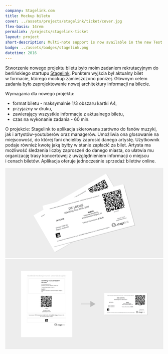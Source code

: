 ```yaml
---
company: Stagelink.com
title: Mockup biletu
cover: ../assets/projects/stagelink/ticket/cover.jpg
flex-basis: 14rem
permalink: /projects/stagelink-ticket
layout: project
short-description: Multi-note support is now available in the new Test Pilot Notes v4 update. This was the most requested feature after going through all of…
badge: ../assets/badges/stagelink.png
datetime: 2016
---
```


<p>Stworzenie nowego projektu biletu było moim zadaniem rekrutacyjnym do berlińskiego startupu <a href="https://stagelink.com">Stagelink</a>. Punktem wyjścia był aktualny bilet w&nbsp;formacie, którego mockup zamieszczono poniżej. Głównym celem zadania było zaprojektowanie nowej architektury informacji na bilecie.</p>

<p>Wymagania dla nowego projektu:</p>
<ul class="req">
	<li>format biletu - maksymalnie 1/3 obszaru kartki A4,</li>
	<li>przyjazny w&nbsp;druku,</li>
	<li>zawierający wszystkie informacje z&nbsp;aktualnego biletu,</li>
	<li>czas na wykonanie zadania - 60 min.</li>
</ul>

<p>O projekcie: Stagelink to aplikacja skierowana zarówno do fanów muzyki, jak i&nbsp;artystów-youtuberów oraz managerów.
Umożliwia ona głosowanie na miejscowość, do której fani chcieliby zaprosić danego artystę. Użytkownik podaje również kwotę jaką byłby w&nbsp;stanie zapłacić za bilet. Artysta ma możliwość śledzenia liczby zaproszeń do danego miasta, co ułatwia mu organizację trasy koncertowej z&nbsp;uwzględnieniem informacji o&nbsp;miejscu i&nbsp;cenach biletów. Aplikacja oferuje jednocześnie sprzedaż biletów online.</p>
<div class="project-image">
	<img src="../assets/projects/stagelink/ticket/1.png" />
</div>
<div class="project-image">
	<img src="../assets/projects/stagelink/ticket/2.png" />
</div>
